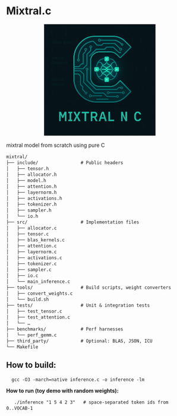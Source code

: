 # Mixtral.c


<p align="center">
  <img src="https://github.com/Esmail-ibraheem/Mixtral.c/blob/main/mixtal.png" alt="Mixtral in C" width="300"/>
</p>



mixtral model from scratch using pure C

```
mixtral/
├── include/                # Public headers
│   ├── tensor.h
│   ├── allocator.h
│   ├── model.h
│   ├── attention.h
│   ├── layernorm.h
│   ├── activations.h
│   ├── tokenizer.h
│   ├── sampler.h
│   └── io.h
├── src/                    # Implementation files
│   ├── allocator.c
│   ├── tensor.c
│   ├── blas_kernels.c
│   ├── attention.c
│   ├── layernorm.c
│   ├── activations.c
│   ├── tokenizer.c
│   ├── sampler.c
│   ├── io.c
│   └── main_inference.c
├── tools/                  # Build scripts, weight converters
│   ├── convert_weights.c
│   └── build.sh
├── tests/                  # Unit & integration tests
│   ├── test_tensor.c
│   ├── test_attention.c
│   └── …
├── benchmarks/             # Perf harnesses
│   └── perf_gemm.c
├── third_party/            # Optional: BLAS, JSON, ICU
└── Makefile

```


## How to build:
```
  gcc -O3 -march=native inference.c -o inference -lm
```

**How to run (toy demo with random weights):**
```
   ./inference "1 5 4 2 3"   # space‑separated token ids from 0..VOCAB-1
```
